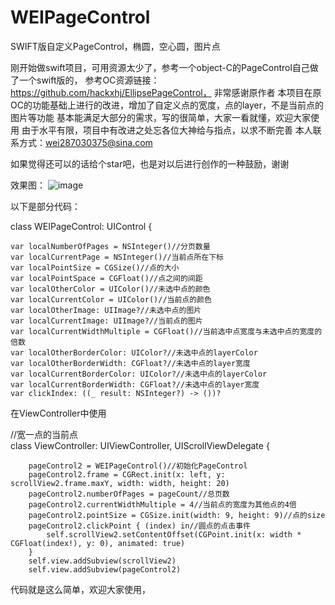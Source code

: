 # WEIPageControl
SWIFT版自定义PageControl，椭圆，空心圆，图片点

刚开始做swift项目，可用资源太少了，参考一个object-C的PageControl自己做了一个swift版的，
参考OC资源链接：https://github.com/hackxhj/EllipsePageControl， 非常感谢原作者
本项目在原OC的功能基础上进行的改进，增加了自定义点的宽度，点的layer，不是当前点的图片等功能
基本能满足大部分的需求，写的很简单，大家一看就懂，欢迎大家使用
由于水平有限，项目中有改进之处忘各位大神给与指点，以求不断完善
本人联系方式：wei287030375@sina.com

如果觉得还可以的话给个star吧，也是对以后进行创作的一种鼓励，谢谢

效果图：
![image](https://github.com/wei287030375/WEIPageControl/blob/master/weican.PNG)


以下是部分代码：


class WEIPageControl: UIControl {

    var localNumberOfPages = NSInteger()//分页数量
    var localCurrentPage = NSInteger()//当前点所在下标
    var localPointSize = CGSize()//点的大小
    var localPointSpace = CGFloat()//点之间的间距
    var localOtherColor = UIColor()//未选中点的颜色
    var localCurrentColor = UIColor()//当前点的颜色
    var localOtherImage: UIImage?//未选中点的图片
    var localCurrentImage: UIImage?//当前点的图片
    var localCurrentWidthMultiple = CGFloat()//当前选中点宽度与未选中点的宽度的倍数
    var localOtherBorderColor: UIColor?//未选中点的layerColor
    var localOtherBorderWidth: CGFloat?//未选中点的layer宽度
    var localCurrentBorderColor: UIColor?//未选中点的layerColor
    var localCurrentBorderWidth: CGFloat?//未选中点的layer宽度
    var clickIndex: ((_ result: NSInteger?) -> ())?



在ViewController中使用

//宽一点的当前点  
class ViewController: UIViewController, UIScrollViewDelegate {

        pageControl2 = WEIPageControl()//初始化PageControl
        pageControl2.frame = CGRect.init(x: left, y: scrollView2.frame.maxY, width: width, height: 20)
        pageControl2.numberOfPages = pageCount//总页数
        pageControl2.currentWidthMultiple = 4//当前点的宽度为其他点的4倍
        pageControl2.pointSize = CGSize.init(width: 9, height: 9)//点的size
        pageControl2.clickPoint { (index) in//圆点的点击事件
            self.scrollView2.setContentOffset(CGPoint.init(x: width * CGFloat(index!), y: 0), animated: true)
        }
        self.view.addSubview(scrollView2)
        self.view.addSubview(pageControl2)


代码就是这么简单，欢迎大家使用，

